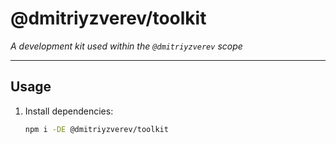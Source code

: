 # @dmitriyzverev/toolkit

_A development kit used within the `@dmitriyzverev` scope_

---

## Usage

1. Install dependencies:

    ```bash
    npm i -DE @dmitriyzverev/toolkit
    ```

